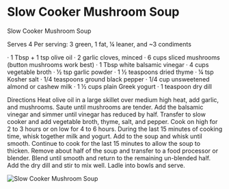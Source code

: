 # Slow Cooker Mushroom Soup

Slow Cooker Mushroom Soup

Serves 4
Per serving: 3 green, 1 fat, ¼ leaner, and ~3 condiments

· 1 Tbsp + 1 tsp olive oil
· 2 garlic cloves, minced
· 6 cups sliced mushrooms (button mushrooms work best)
· 1 Tbsp white balsamic vinegar
· 4 cups vegetable broth
· ½ tsp garlic powder
· 1 ½ teaspoons dried thyme
· ¼ tsp Kosher salt
· 1/4 teaspoons ground black pepper
· 1/4 cup unsweetened almond or cashew milk
· 1 ½ cups plain Greek yogurt
· 1 teaspoon dry dill

Directions
Heat olive oil in a large skillet over medium high heat, add garlic, and mushrooms. Saute until mushrooms are tender. Add the balsamic vinegar and simmer until vinegar has reduced by half.
Transfer to slow cooker and add vegetable broth, thyme, salt, and pepper. Cook on high for 2 to 3 hours or on low for 4 to 6 hours.
During the last 15 minutes of cooking time, whisk together milk and yogurt. Add to the soup and whisk until smooth. Continue to cook for the last 15 minutes to allow the soup to thicken.
Remove about half of the soup and transfer to a food processor or blender. Blend until smooth and return to the remaining un-blended half. Add the dry dill and stir to mix well. Ladle into bowls and serve.

![Slow Cooker Mushroom Soup](./Slow%20Cooker%20Mushroom%20Soup.png)

